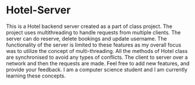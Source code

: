 # Hotel-Server
This is a Hotel backend server created as a part of class project. 
The project uses multithreading to handle requests from multiple clients. The server can do reserve, delete bookings and update username.
The functionality of the server is limited to these features as my overall focus was to utilize the concept of multi-threading. All the methods of
Hotel class are synchronised to avoid any types of conflicts. The client to server over a network and then the requests are made.
Feel free to add new features, and provide your feedback. I am a computer science student and I am currently learning these concepts.
